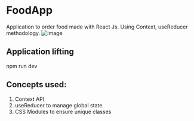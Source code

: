 # FoodApp
Application to order food made with React Js. Using Context, useReducer methodology.
![image](https://user-images.githubusercontent.com/101366791/214206802-b6a19f9b-b0da-45b8-9ff3-c0f5baffddbc.png)

## Application lifting
npm run dev

## Concepts used:
   1. Context API
   2. useReducer to manage global state
   3. CSS Modules to ensure unique classes
